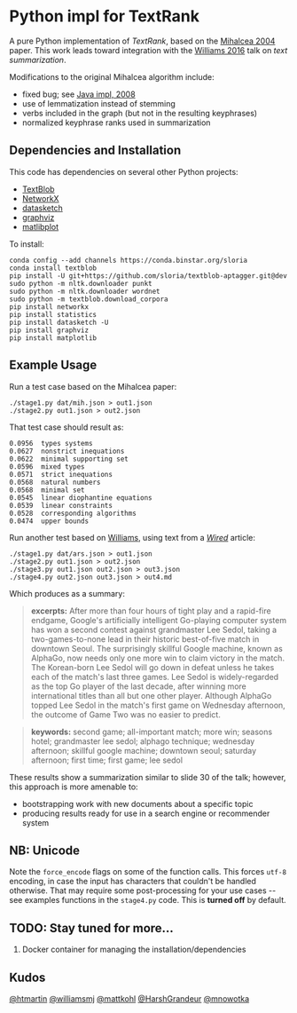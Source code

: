 # Python impl for TextRank

A pure Python implementation of *TextRank*, 
based on the [Mihalcea 2004](http://web.eecs.umich.edu/~mihalcea/papers/mihalcea.emnlp04.pdf) paper.
This work leads toward integration with the [Williams 2016](http://mike.place/2016/summarization/)
talk on *text summarization*.

Modifications to the original Mihalcea algorithm include:

  * fixed bug; see [Java impl, 2008](https://github.com/ceteri/textrank)
  * use of lemmatization instead of stemming
  * verbs included in the graph (but not in the resulting keyphrases)
  * normalized keyphrase ranks used in summarization


## Dependencies and Installation

This code has dependencies on several other Python projects:

  * [TextBlob](http://textblob.readthedocs.io/)
  * [NetworkX](http://networkx.readthedocs.io/)
  * [datasketch](https://github.com/ekzhu/datasketch)
  * [graphviz](https://pypi.python.org/pypi/graphviz)
  * [matlibplot](http://matplotlib.org/)

To install:

    conda config --add channels https://conda.binstar.org/sloria
    conda install textblob
    pip install -U git+https://github.com/sloria/textblob-aptagger.git@dev
    sudo python -m nltk.downloader punkt
    sudo python -m nltk.downloader wordnet
    sudo python -m textblob.download_corpora
    pip install networkx
    pip install statistics
    pip install datasketch -U
    pip install graphviz
    pip install matplotlib

## Example Usage

Run a test case based on the Mihalcea paper:

    ./stage1.py dat/mih.json > out1.json
    ./stage2.py out1.json > out2.json

That test case should result as:

```
0.0956	types systems
0.0627	nonstrict inequations
0.0622	minimal supporting set
0.0596	mixed types
0.0571	strict inequations
0.0568	natural numbers
0.0568	minimal set
0.0545	linear diophantine equations
0.0539	linear constraints
0.0528	corresponding algorithms
0.0474	upper bounds
```

Run another test based on [Williams](http://mike.place/2016/summarization/), using text from a
*[Wired](https://www.wired.com/2016/03/googles-ai-wins-pivotal-game-two-match-go-grandmaster/)*
article:

    ./stage1.py dat/ars.json > out1.json
    ./stage2.py out1.json > out2.json
    ./stage3.py out1.json out2.json > out3.json
    ./stage4.py out2.json out3.json > out4.md

Which produces as a summary:

> **excerpts:** After more than four hours of tight play and a rapid-fire endgame, Google's artificially intelligent Go-playing computer system has won a second contest against grandmaster Lee Sedol, taking a two-games-to-none lead in their historic best-of-five match in downtown Seoul. The surprisingly skillful Google machine, known as AlphaGo, now needs only one more win to claim victory in the match. The Korean-born Lee Sedol will go down in defeat unless he takes each of the match's last three games. Lee Sedol is widely-regarded as the top Go player of the last decade, after winning more international titles than all but one other player. Although AlphaGo topped Lee Sedol in the match's first game on Wednesday afternoon, the outcome of Game Two was no easier to predict.

> **keywords:** second game; all-important match; more win; seasons hotel; grandmaster lee sedol; alphago technique; wednesday afternoon; skillful google machine; downtown seoul; saturday afternoon; first time; first game; lee sedol


These results show a summarization similar to slide 30 of the talk; 
however, this approach is more amenable to:

  * bootstrapping work with new documents about a specific topic
  * producing results ready for use in a search engine or recommender system

## NB: Unicode

Note the `force_encode` flags on some of the function calls.
This forces `utf-8` encoding, in case the input has characters that couldn't be handled otherwise.
That may require some post-processing for your use cases -- 
see examples functions in the `stage4.py` code.
This is **turned off** by default.

## TODO: Stay tuned for more...

  1. Docker container for managing the installation/dependencies

## Kudos

[@htmartin](https://github.com/htmartin)
[@williamsmj](https://github.com/williamsmj/)
[@mattkohl](https://github.com/mattkohl)
[@HarshGrandeur](https://github.com/HarshGrandeur)
[@mnowotka](https://github.com/mnowotka)

